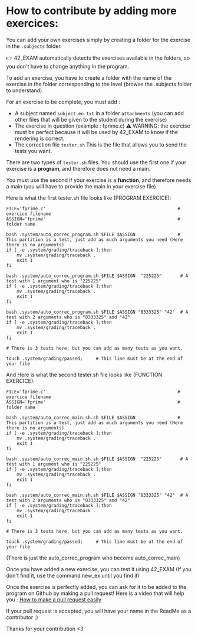 # How to contribute by adding more exercices:

You can add your own exercises simply by creating a folder for the exercise in the `.subjects` folder.

👉 42_EXAM automatically detects the exercises available in the folders, so you don't have to change anything in the program.

To add an exercise, you have to create a folder with the name of the exercise in the folder corresponding to the level (browse the .subjects folder to understand)
 
For an exercise to be complete, you must add :

- A subject named `subject.en.txt` in a folder `attachments` (you can add other files that will be given to the student during the exercise)
- The exercise in question (example : fprime.c) 
⚠️ WARNING: the exercise must be perfect because it will be used by 42_EXAM to know if the rendering is correct.
- The correction file `tester.sh` This is the file that allows you to send the tests you want. 

There are two types of `tester.sh` files.
You should use the first one if your exercise is a **program**, and therefore does not need a main.

You must use the second if your exercise is a **function**, and therefore needs a main (you will have to provide the main in your exercise file)

Here is what the first tester.sh file looks like (PROGRAM EXERCICE):

``` 
FILE='fprime.c'                                                  # exercice filename
ASSIGN='fprime'                                                  # folder name

bash .system/auto_correc_program.sh $FILE $ASSIGN                # This partition is a test, just add as much arguments you need (Here there is no arguments)
if [ -e .system/grading/traceback ];then
    mv .system/grading/traceback .
	exit 1
fi

bash .system/auto_correc_program.sh $FILE $ASSIGN  "225225"       # A test with 1 argument who is "225225"
if [ -e .system/grading/traceback ];then
    mv .system/grading/traceback .
	exit 1
fi

bash .system/auto_correc_program.sh $FILE $ASSIGN "8333325" "42"  # A test with 2 arguments who is "8333325" and "42"
if [ -e .system/grading/traceback ];then
    mv .system/grading/traceback .
	exit 1
fi 

# There is 3 tests here, but you can add as many tests as you want.

touch .system/grading/passed;     # This line must be at the end of your file
```

And Here is what the second tester.sh file looks like (FUNCTION EXERCICE):

``` 
FILE='fprime.c'                                                  # exercice filename
ASSIGN='fprime'                                                  # folder name

bash .system/auto_correc_main.sh.sh $FILE $ASSIGN                # This partition is a test, just add as much arguments you need (Here there is no arguments)
if [ -e .system/grading/traceback ];then
    mv .system/grading/traceback .
	exit 1
fi

bash .system/auto_correc_main.sh.sh $FILE $ASSIGN  "225225"       # A test with 1 argument who is "225225"
if [ -e .system/grading/traceback ];then
    mv .system/grading/traceback .
	exit 1
fi

bash .system/auto_correc_main.sh.sh $FILE $ASSIGN "8333325" "42"  # A test with 2 arguments who is "8333325" and "42"
if [ -e .system/grading/traceback ];then
    mv .system/grading/traceback .
	exit 1
fi 

# There is 3 tests here, but you can add as many tests as you want.

touch .system/grading/passed;     # This line must be at the end of your file
```
(There is just the auto_correc_program who become auto_correc_main)



Once you have added a new exercise, you can test it using 42_EXAM (If you don't find it, use the command new_ex until you find it)

Once the exercise is perfectly added, you can ask for it to be added to the program on Github by making a pull request! 
Here is a video that will help you : [How to make a pull request easily](https://www.youtube.com/watch?v=rgbCcBNZcdQ)

If your pull request is accepted, you will have your name in the ReadMe as a contributor ;)

Thanks for your contribution <3 
